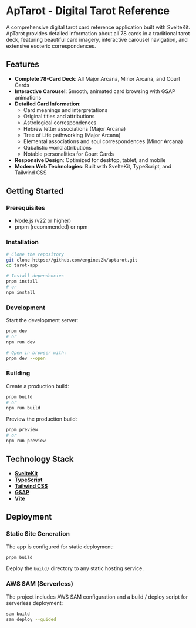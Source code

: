 # ApTarot - Digital Tarot Reference

A comprehensive digital tarot card reference application built with SvelteKit. ApTarot provides detailed information about all 78 cards in a traditional tarot deck, featuring beautiful card imagery, interactive carousel navigation, and extensive esoteric correspondences.

## Features

- **Complete 78-Card Deck**: All Major Arcana, Minor Arcana, and Court Cards
- **Interactive Carousel**: Smooth, animated card browsing with GSAP animations
- **Detailed Card Information**: 
  - Card meanings and interpretations
  - Original titles and attributions
  - Astrological correspondences
  - Hebrew letter associations (Major Arcana)
  - Tree of Life pathworking (Major Arcana)
  - Elemental associations and soul correspondences (Minor Arcana)
  - Qabalistic world attributions
  - Notable personalities for Court Cards
- **Responsive Design**: Optimized for desktop, tablet, and mobile
- **Modern Web Technologies**: Built with SvelteKit, TypeScript, and Tailwind CSS

## Getting Started

### Prerequisites
- Node.js (v22 or higher)
- pnpm (recommended) or npm

### Installation

```bash
# Clone the repository
git clone https://github.com/engines2k/aptarot.git
cd tarot-app

# Install dependencies
pnpm install
# or
npm install
```

### Development

Start the development server:

```bash
pnpm dev
# or
npm run dev

# Open in browser with:
pnpm dev --open
```

### Building

Create a production build:

```bash
pnpm build
# or
npm run build
```

Preview the production build:

```bash
pnpm preview
# or
npm run preview
```

## Technology Stack

- **[SvelteKit](https://kit.svelte.dev/)**
- **[TypeScript](https://www.typescriptlang.org/)**
- **[Tailwind CSS](https://tailwindcss.com/)**
- **[GSAP](https://greensock.com/gsap/)**
- **[Vite](https://vitejs.dev/)**


## Deployment

### Static Site Generation
The app is configured for static deployment:

```bash
pnpm build
```

Deploy the `build/` directory to any static hosting service.

### AWS SAM (Serverless)
The project includes AWS SAM configuration and a build / deploy script for serverless deployment:

```bash
sam build
sam deploy --guided
```
